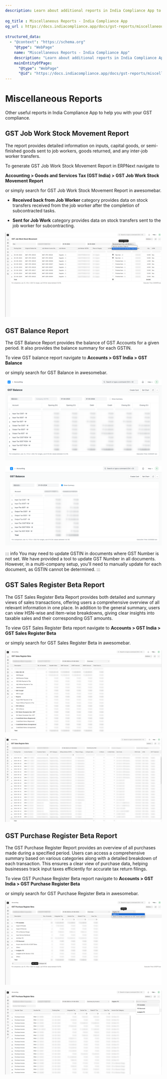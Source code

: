 ```yaml
---
description: Learn about additional reports in India Compliance App to help you with your GST compliance.

og_title : Miscellaneous Reports - India Compliance App
og_url : https://docs.indiacompliance.app/docs/gst-reports/miscellaneous_reports

structured_data:
  - "@context": "https://schema.org"
    "@type": "WebPage"
    name: "Miscellaneous Reports - India Compliance App"
    description: "Learn about additional reports in India Compliance App to help you with your GST compliance."
    mainEntityOfPage:
      "@type": "WebPage"
      "@id": "https://docs.indiacompliance.app/docs/gst-reports/miscellaneous_reports"
---
```


# Miscellaneous Reports

Other useful reports in India Compliance App to help you with your GST
compliance.

## GST Job Work Stock Movement Report

The report provides detailed information on inputs, capital goods, or
semi-finished goods sent to job workers, goods returned, and any inter-job
worker transfers.

To generate GST Job Work Stock Movement Report in ERPNext navigate to

**Accounting > Goods and Services Tax (GST India) > GST Job Work Stock Movement
Report**

or simply search for GST Job Work Stock Movement Report in awesomebar.

- **Received back from Job Worker** category provides data on stock transfers
  received from the job worker after the completion of subcontracted tasks.

- **Sent for Job Work** category provides data on stock transfers sent to the
  job worker for subcontracting.

![GST Job Work Stock Movement Report](./assets/gst_job_work_stock_movement_report.png)

## GST Balance Report

The GST Balance Report provides the balance of GST Accounts for a given period.
It also provides the balance summary for each GSTIN.

To view GST balance report navigate to **Accounts > GST India > GST Balance**

or simply search for GST Balance in awesomebar.

![GST Balance Details Report](./assets/gst_balance_details_report.png)

![GST Balance Summary Report](./assets/gst_balance_summary_report.png)

::: info
You may need to update GSTIN in documents where GST Number is not set.
We have provided a tool to update GST Number in all documents. However, in a
multi-company setup, you'll need to manually update for each document, as GSTIN
cannot be determined.
:::

## GST Sales Register Beta Report

The GST Sales Register Beta Report provides both detailed and summary views of
sales transactions, offering users a comprehensive overview of all relevant
information in one place. In addition to the general summary, users can view
HSN-wise and item-wise breakdowns, giving clear insights into taxable sales and
their corresponding GST amounts.

To view GST Sales Register Beta report navigate to **Accounts > GST India > GST
Sales Register Beta**

or simply search for GST Sales Register Beta in awesomebar.

![Sales Register Beta Overview](./assets/sales_register_beta_overview.png)

![Sales Register Beta Detail View](./assets/sales_register_beta_detail_view.png)

## GST Purchase Register Beta Report

The GST Purchase Register Report provides an overview of all purchases made
during a specified period. Users can access a comprehensive summary based on
various categories along with a detailed breakdown of each transaction. This
ensures a clear view of purchase data, helping businesses track input taxes
efficiently for accurate tax return filings.

To view GST Purchase Register Beta report navigate to **Accounts > GST India >
GST Purchase Register Beta**

or simply search for GST Purchase Register Beta in awesomebar.

![Purchase Register Beta Overview](./assets/purchase_register_beta_overview.png)

![Purchase Register Beta Detail View](./assets/purchase_register_beta_detail_view.png)

